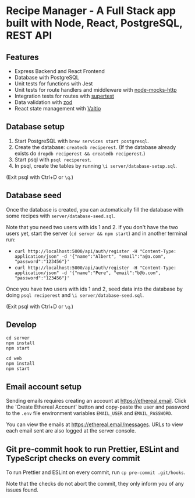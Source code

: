 # Recipe Manager - A Full Stack app built with Node, React, PostgreSQL, REST API

## Features

- Express Backend and React Frontend
- Database with PostgreSQL
- Unit tests for functions with Jest
- Unit tests for route handlers and middleware with [node-mocks-http](https://github.com/howardabrams/node-mocks-http)
- Integration tests for routes with [supertest](https://github.com/visionmedia/supertest)
- Data validation with [zod](https://github.com/colinhacks/zod)
- React state management with [Valtio](https://github.com/pmndrs/valtio)

## Database setup

1. Start PostgreSQL with `brew services start postgresql`.
2. Create the database: `createdb reciperest`. (If the database already exists do `dropdb reciperest && createdb reciperest`.)
3. Start psql with `psql reciperest`.
4. In psql, create the tables by running `\i server/database-setup.sql`.

(Exit psql with Ctrl+D or `\q`.)

## Database seed

Once the database is created, you can automatically fill the database with some recipes with `server/database-seed.sql`.

Note that you need two users with ids 1 and 2. If you don't have the two users yet, start the server (`cd server && npm start`) and in another terminal run:

- `curl http://localhost:5000/api/auth/register -H "Content-Type: application/json" -d '{"name":"Albert", "email":"a@a.com", "password":"123456"}'`
- `curl http://localhost:5000/api/auth/register -H "Content-Type: application/json" -d '{"name":"Pere", "email":"b@b.com", "password":"123456"}'`

Once you have two users with ids 1 and 2, seed data into the database by doing `psql reciperest` and `\i server/database-seed.sql`.

(Exit psql with Ctrl+D or `\q`.)

## Develop

```shell
cd server
npm install
npm start
```

```shell
cd web
npm install
npm start
```

## Email account setup

Sending emails requires creating an account at https://ethereal.email. Click the 'Create Ethereal Account' button and copy-paste the user and password to the `.env` file environment variables `EMAIL_USER` and `EMAIL_PASSWORD`.

You can view the emails at https://ethereal.email/messages. URLs to view each email sent are also logged at the server console.

## Git pre-commit hook to run Prettier, ESLint and TypeScript checks on every commit

To run Prettier and ESLint on every commit, run `cp pre-commit .git/hooks`.

Note that the checks do not abort the commit, they only inform you of any issues found.
